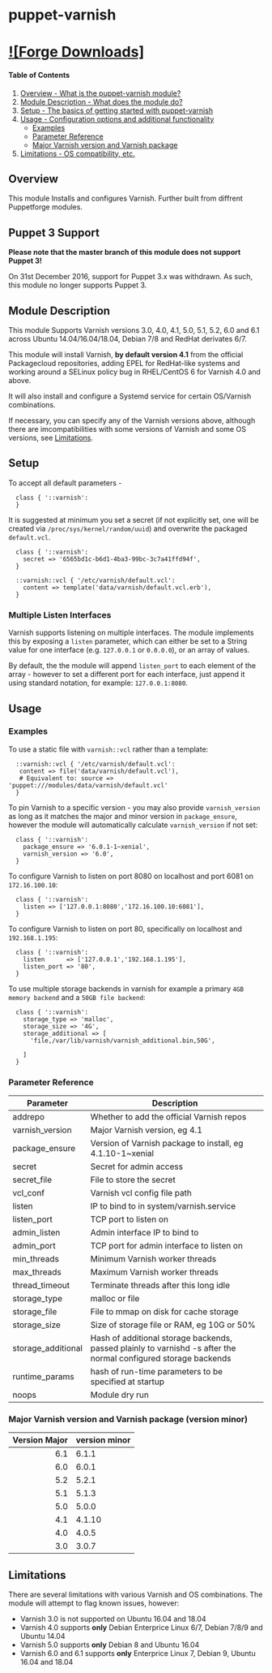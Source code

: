 # puppet-varnish

# [![Forge Downloads]](https://forge.puppet.com/desiqvel/varnish)

#### Table of Contents

1. [Overview - What is the puppet-varnish module?](#overview)
1. [Module Description - What does the module do?](#module-description)
1. [Setup - The basics of getting started with puppet-varnish](#setup)
1. [Usage - Configuration options and additional functionality](#usage)
    * [Examples](#examples)
    * [Parameter Reference](#parameter-reference)
    * [Major Varnish version and Varnish package](#varnish-package)
1. [Limitations - OS compatibility, etc.](#limitations)

## Overview

This module Installs and configures Varnish. Further built from diffrent Puppetforge modules.

## Puppet 3 Support

**Please note that the master branch of this module does not support Puppet 3!**

On 31st December 2016, support for Puppet 3.x was withdrawn. As such, this
module no longer supports Puppet 3.

## Module Description

This module Supports Varnish versions 3.0, 4.0, 4.1, 5.0, 5.1, 5.2, 6.0 and 6.1 across
Ubuntu 14.04/16.04/18.04, Debian 7/8 and RedHat derivates 6/7.

This module will install Varnish, **by default version 4.1** from the official
Packagecloud repositories, adding EPEL for RedHat-like systems and working
around a SELinux policy bug in RHEL/CentOS 6 for Varnish 4.0 and above.

It will also install and configure a Systemd service for certain OS/Varnish
combinations.

If necessary, you can specify any of the Varnish versions above, although there
are imcompatibilities with some versions of Varnish and some OS versions, see
[Limitations](#limitations).

## Setup

To accept all default parameters -

```puppet
  class { '::varnish':
  }
```

It is suggested at minimum you set a
secret (if not explicitly set, one will be created via
`/proc/sys/kernel/random/uuid`) and overwrite the packaged `default.vcl`.

```puppet
  class { '::varnish':
    secret => '6565bd1c-b6d1-4ba3-99bc-3c7a41ffd94f',
  }

  ::varnish::vcl { '/etc/varnish/default.vcl':
    content => template('data/varnish/default.vcl.erb'),
  }
```

### Multiple Listen Interfaces

Varnish supports listening on multiple interfaces. The module implements this
by exposing a `listen` parameter, which can either be set to a String value for
one interface (e.g. `127.0.0.1` or `0.0.0.0`), or an array of values.

By default, the the module will append `listen_port` to each element of the
array - however to set a different port for each interface, just append it
using standard notation, for example: `127.0.0.1:8080`.

## Usage

### Examples

To use a static file with `varnish::vcl` rather than a template:

```puppet
  ::varnish::vcl { '/etc/varnish/default.vcl':
   content => file('data/varnish/default.vcl'),
   # Equivalent to: source => 'puppet:///modules/data/varnish/default.vcl'
  }
```

To pin Varnish to a specific version - you may also provide `varnish_version`
as long as it matches the major and minor version in `package_ensure`, however
the module will automatically calculate `varnish_version` if not set:

```puppet
  class { '::varnish':
    package_ensure => '6.0.1-1~xenial',
    varnish_version => '6.0',
  }
```

To configure Varnish to listen on port 8080 on localhost and port 6081 on
`172.16.100.10`:

```puppet
  class { '::varnish':
    listen => ['127.0.0.1:8080','172.16.100.10:6081'],
  }
```

To configure Varnish to listen on port 80, specifically on localhost and
`192.168.1.195`:

```puppet
  class { '::varnish':
    listen      => ['127.0.0.1','192.168.1.195'],
    listen_port => '80',
  }
```

To use multiple storage backends in varnish for example a primary `4GB memory backend` and a `50GB file backend`:

```puppet
  class { '::varnish':
    storage_type => 'malloc',
    storage_size => '4G',
    storage_additional => [
      'file,/var/lib/varnish/varnish_additional.bin,50G',

    ]
  }
```

### Parameter Reference

|Parameter|Description|
|---------|-----------|
|addrepo|Whether to add the official Varnish repos|
|varnish_version|Major Varnish version, eg 4.1|
|package_ensure|Version of Varnish package to install, eg 4.1.10-1~xenial|
|secret|Secret for admin access|
|secret_file|File to store the secret|
|vcl_conf|Varnish vcl config file path|
|listen|IP to bind to in system/varnish.service|
|listen_port|TCP port to listen on|
|admin_listen|Admin interface IP to bind to|
|admin_port|TCP port for admin interface to listen on|
|min_threads|Minimum Varnish worker threads|
|max_threads|Maximum Varnish worker threads|
|thread_timeout|Terminate threads after this long idle|
|storage_type|malloc or file|
|storage_file|File to mmap on disk for cache storage|
|storage_size|Size of storage file or RAM, eg 10G or 50%|
|storage_additional|Hash of additional storage backends, passed plainly to varnishd -s after the normal configured storage backends|
|runtime_params|hash of run-time parameters to be specified at startup|
|noops|Module dry run|


### Major Varnish version and Varnish package (version minor)

|Version Major|version minor|
| --: | :-- |
|6.1|6.1.1|
|6.0|6.0.1|
|5.2|5.2.1|
|5.1|5.1.3|
|5.0|5.0.0|
|4.1|4.1.10|
|4.0|4.0.5|
|3.0|3.0.7|

## Limitations

There are several limitations with various Varnish and OS combinations. The
module will attempt to flag known issues, however:

* Varnish 3.0 is not supported on Ubuntu 16.04 and 18.04
* Varnish 4.0 supports **only** Debian Enterprice Linux 6/7, Debian 7/8/9 and Ubuntu 14.04
* Varnish 5.0 supports **only** Debian 8 and Ubuntu 16.04
* Varnish 6.0 and 6.1 supports **only** Enterprice Linux 7, Debian 9, Ubuntu 16.04 and 18.04
